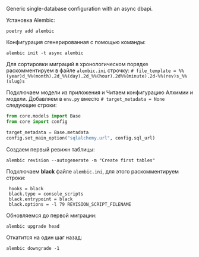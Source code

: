 Generic single-database configuration with an async dbapi.

Установка Alembic:

```console
poetry add alembic
```


Конфигурация сгенерированная с помощью команды:

```console
alembic init -t async alembic
```



Для сортировки миграций в хронологическом порядке раскомментируем в файле `alembic.ini` строчку:
`# file_template = %%(year)d_%%(month).2d_%%(day).2d_%%(hour).2d%%(minute).2d-%%(rev)s_%%(slug)s`


Подключаем модели из приложения и Читаем конфигурацию Алхимии и модели.
Добавляем в `env.py` вместо `# target_metadata = None` следующие строки:

```python
from core.models import Base
from core import config

target_metadata = Base.metadata
config.set_main_option("sqlalchemy.url", config.sql_url)
```

Создаем первый ревижн таблицы:
```concole
alembic revision --autogenerate -m "Create first tables"
```

Подключаем **black**  файле `alembic.ini`, для этого раскомментируем строки:
```config
 hooks = black
 black.type = console_scripts
 black.entrypoint = black
 black.options = -l 79 REVISION_SCRIPT_FILENAME
```

Обновляемся до первой миграции:

```console
alembic upgrade head
```

Откатится на один шаг назад:
```shell
alembic downgrade -1
```

